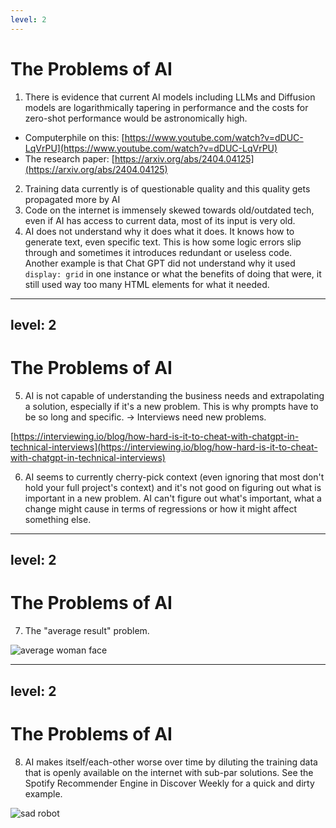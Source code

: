 ```yaml
---
level: 2
---
```


# The Problems of AI

1. There is evidence that current AI models including LLMs and Diffusion models are logarithmically tapering in performance and the costs for zero-shot performance would be astronomically high.
<p>

- Computerphile on this: [https://www.youtube.com/watch?v=dDUC-LqVrPU](https://www.youtube.com/watch?v=dDUC-LqVrPU)
- The research paper: [https://arxiv.org/abs/2404.04125](https://arxiv.org/abs/2404.04125)

</p>

2. Training data currently is of questionable quality and this quality gets propagated more by AI
3. Code on the internet is immensely skewed towards old/outdated tech, even if AI has access to current data, most of its input is very old.
4. AI does not understand why it does what it does. It knows how to generate text, even specific text. This is how some logic errors slip through and sometimes it introduces redundant or useless code. Another example is that Chat GPT did not understand why it used `display: grid` in one instance or what the benefits of doing that were, it still used way too many HTML elements for what it needed.

---
level: 2
---

# The Problems of AI

5. AI is not capable of understanding the business needs and extrapolating a solution, especially if it's a new problem. This is why prompts have to be so long and specific. -> Interviews need new problems.

<p>

[https://interviewing.io/blog/how-hard-is-it-to-cheat-with-chatgpt-in-technical-interviews](https://interviewing.io/blog/how-hard-is-it-to-cheat-with-chatgpt-in-technical-interviews)

</p>

6. AI seems to currently cherry-pick context (even ignoring that most don't hold your full project's context) and it's not good on figuring out what is important in a new problem. AI can't figure out what's important, what a change might cause in terms of regressions or how it might affect something else.

---
level: 2
---

# The Problems of AI

7. The "average result" problem.

<img src="/average-face.png" alt="average woman face" class="w-160" />

---
level: 2
---

# The Problems of AI

8. AI makes itself/each-other worse over time by diluting the training data that is openly available on the internet with sub-par solutions. See the Spotify Recommender Engine in Discover Weekly for a quick and dirty example.


<img src="/sad-ai.png" alt="sad robot" class="w-80 m-auto" />
